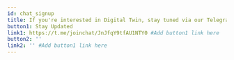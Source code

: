 ```yaml
---
id: chat_signup
title: If you're interested in Digital Twin, stay tuned via our Telegram Channel. More info coming soon, including how to get your own!
button1: Stay Updated
link1: https://t.me/joinchat/JnJfqY9tfAU1NTY0 #Add button1 link here
button2: ''
link2: '' #Add button1 link here
---
```

